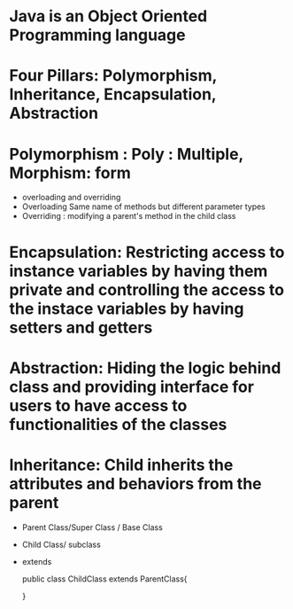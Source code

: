 # Java is an Object Oriented Programming language
# Four Pillars: Polymorphism, Inheritance, Encapsulation, Abstraction


# Polymorphism : Poly : Multiple,  Morphism: form
- overloading and overriding 
- Overloading Same name of methods but different parameter types
- Overriding : modifying a parent's method  in the child class

# Encapsulation: Restricting access to instance variables by having them private and  controlling the access to the instace variables by having setters and getters

# Abstraction: Hiding the logic behind class and providing interface for users to have access to functionalities of the classes

# Inheritance: Child inherits the attributes and behaviors from the parent
- Parent Class/Super Class / Base Class
- Child Class/ subclass

- extends 

	public class ChildClass extends ParentClass{
		
	}


